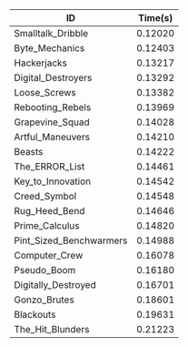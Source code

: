 |ID|Time(s)|
|-|-|
|Smalltalk_Dribble|0.12020|
|Byte_Mechanics|0.12403|
|Hackerjacks|0.13217|
|Digital_Destroyers|0.13292|
|Loose_Screws|0.13382|
|Rebooting_Rebels|0.13969|
|Grapevine_Squad|0.14028|
|Artful_Maneuvers|0.14210|
|Beasts|0.14222|
|The_ERROR_List|0.14461|
|Key_to_Innovation|0.14542|
|Creed_Symbol|0.14548|
|Rug_Heed_Bend|0.14646|
|Prime_Calculus|0.14820|
|Pint_Sized_Benchwarmers|0.14988|
|Computer_Crew|0.16078|
|Pseudo_Boom|0.16180|
|Digitally_Destroyed|0.16701|
|Gonzo_Brutes|0.18601|
|Blackouts|0.19631|
|The_Hit_Blunders|0.21223|
